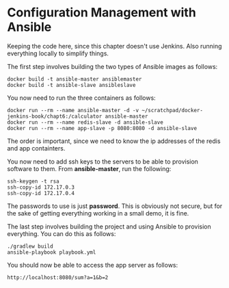 # Configuration Management with Ansible

Keeping the code here, since this chapter doesn't use Jenkins. Also running everything locally to simplify things.

The first step involves building the two types of Ansible images as follows:

    docker build -t ansible-master ansiblemaster
    docker build -t ansible-slave ansibleslave

You now need to run the three containers as follows:

    docker run --rm --name ansible-master -d -v ~/scratchpad/docker-jenkins-book/chapt6:/calculator ansible-master
    docker run --rm --name redis-slave -d ansible-slave
    docker run --rm --name app-slave -p 8080:8080 -d ansible-slave

The order is important, since we need to know the ip addresses of the redis and app containters.

You now need to add ssh keys to the servers to be able to provision software to them. From **ansible-master**, run the following:

    ssh-keygen -t rsa
    ssh-copy-id 172.17.0.3
    ssh-copy-id 172.17.0.4

The passwords to use is just **password**. This is obviously not secure, but for the sake of getting everything working in a small demo, it is fine.

The last step involves building the project and using Ansible to provision everything. You can do this as follows:

    ./gradlew build
    ansible-playbook playbook.yml

You should now be able to access the app server as follows:

    http://localhost:8080/sum?a=1&b=2
